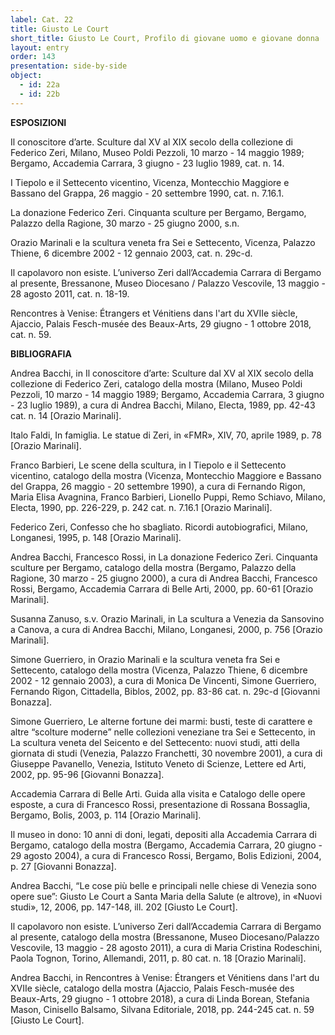```yaml
---
label: Cat. 22
title: Giusto Le Court
short_title: Giusto Le Court, Profilo di giovane uomo e giovane donna
layout: entry
order: 143
presentation: side-by-side
object:
  - id: 22a
  - id: 22b
---
```


**ESPOSIZIONI**

Il conoscitore d’arte. Sculture dal XV al XIX secolo della collezione di Federico Zeri, Milano, Museo Poldi Pezzoli, 10 marzo - 14 maggio 1989; Bergamo, Accademia Carrara, 3 giugno - 23 luglio 1989, cat. n. 14.

I Tiepolo e il Settecento vicentino, Vicenza, Montecchio Maggiore e Bassano del Grappa, 26 maggio - 20 settembre 1990, cat. n. 7.16.1.

La donazione Federico Zeri. Cinquanta sculture per Bergamo, Bergamo, Palazzo della Ragione, 30 marzo - 25 giugno 2000, s.n.

Orazio Marinali e la scultura veneta fra Sei e Settecento, Vicenza, Palazzo Thiene, 6 dicembre 2002 - 12 gennaio 2003, cat. n. 29c-d. 

Il capolavoro non esiste. L’universo Zeri dall’Accademia Carrara di Bergamo al presente, Bressanone, Museo Diocesano / Palazzo Vescovile, 13 maggio - 28 agosto 2011, cat. n. 18-19.

Rencontres à Venise: Étrangers et Vénitiens dans l'art du XVIIe siècle, Ajaccio, Palais Fesch-musée des Beaux-Arts, 29 giugno - 1 ottobre 2018, cat. n. 59. 


**BIBLIOGRAFIA**

Andrea Bacchi, in Il conoscitore d’arte: Sculture dal XV al XIX secolo della collezione di Federico Zeri, catalogo della mostra (Milano, Museo Poldi Pezzoli, 10 marzo - 14 maggio 1989; Bergamo, Accademia Carrara, 3 giugno - 23 luglio 1989), a cura di Andrea Bacchi, Milano, Electa, 1989, pp. 42-43 cat. n. 14 [Orazio Marinali].

Italo Faldi, In famiglia. Le statue di Zeri, in «FMR», XIV, 70, aprile 1989, p. 78 [Orazio Marinali].

Franco Barbieri, Le scene della scultura, in I Tiepolo e il Settecento vicentino, catalogo della mostra (Vicenza, Montecchio Maggiore e Bassano del Grappa, 26 maggio - 20 settembre 1990), a cura di Fernando Rigon, Maria Elisa Avagnina, Franco Barbieri, Lionello Puppi, Remo Schiavo, Milano, Electa, 1990, pp. 226-229, p. 242 cat. n. 7.16.1 [Orazio Marinali].

Federico Zeri, Confesso che ho sbagliato. Ricordi autobiografici, Milano, Longanesi, 1995, p. 148 [Orazio Marinali].

Andrea Bacchi, Francesco Rossi, in La donazione Federico Zeri. Cinquanta sculture per Bergamo, catalogo della mostra (Bergamo, Palazzo della Ragione, 30 marzo - 25 giugno 2000), a cura di Andrea Bacchi, Francesco Rossi, Bergamo, Accademia Carrara di Belle Arti, 2000, pp. 60-61 [Orazio Marinali].

Susanna Zanuso, s.v. Orazio Marinali, in La scultura a Venezia da Sansovino a Canova, a cura di Andrea Bacchi, Milano, Longanesi, 2000, p. 756 [Orazio Marinali].

Simone Guerriero, in Orazio Marinali e la scultura veneta fra Sei e Settecento, catalogo della mostra (Vicenza, Palazzo Thiene, 6 dicembre 2002 - 12 gennaio 2003), a cura di Monica De Vincenti, Simone Guerriero, Fernando Rigon, Cittadella, Biblos, 2002, pp. 83-86 cat. n. 29c-d [Giovanni Bonazza].

Simone Guerriero, Le alterne fortune dei marmi: busti, teste di carattere e altre “scolture moderne” nelle collezioni veneziane tra Sei e Settecento, in La scultura veneta del Seicento e del Settecento: nuovi studi, atti della giornata di studi (Venezia, Palazzo Franchetti, 30 novembre 2001), a cura di Giuseppe Pavanello, Venezia, Istituto Veneto di Scienze, Lettere ed Arti, 2002, pp. 95-96 [Giovanni Bonazza].

Accademia Carrara di Belle Arti. Guida alla visita e Catalogo delle opere esposte, a cura di Francesco Rossi, presentazione di Rossana Bossaglia, Bergamo, Bolis, 2003, p. 114 [Orazio Marinali].

Il museo in dono: 10 anni di doni, legati, depositi alla Accademia Carrara di Bergamo, catalogo della mostra (Bergamo, Accademia Carrara, 20 giugno - 29 agosto 2004), a cura di Francesco Rossi, Bergamo, Bolis Edizioni, 2004, p. 27 [Giovanni Bonazza].

Andrea Bacchi, “Le cose più belle e principali nelle chiese di Venezia sono opere sue”: Giusto Le Court a Santa Maria della Salute (e altrove), in «Nuovi studi», 12, 2006, pp. 147-148, ill. 202 [Giusto Le Court]. 

Il capolavoro non esiste. L’universo Zeri dall’Accademia Carrara di Bergamo al presente, catalogo della mostra (Bressanone, Museo Diocesano/Palazzo Vescovile, 13 maggio - 28 agosto 2011), a cura di Maria Cristina Rodeschini, Paola Tognon, Torino, Allemandi, 2011, p. 80 cat. n. 18 [Orazio Marinali].

Andrea Bacchi, in Rencontres à Venise: Étrangers et Vénitiens dans l'art du XVIIe siècle, catalogo della mostra (Ajaccio, Palais Fesch-musée des Beaux-Arts, 29 giugno - 1 ottobre 2018), a cura di Linda Borean, Stefania Mason, Cinisello Balsamo, Silvana Editoriale, 2018, pp. 244-245 cat. n. 59 [Giusto Le Court]. 

